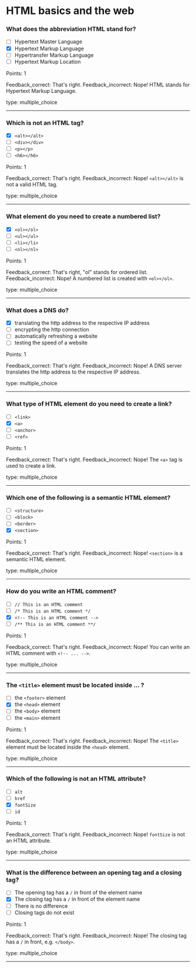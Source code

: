 # HTML basics and the web

### What does the abbreviation HTML stand for?

* [ ] Hypertext Master Language
* [x] Hypertext Markup Language
* [ ] Hypertransfer Markup Language
* [ ] Hypertext Markup Location

Points: 1

Feedback_correct: That's right. 
Feedback_incorrect: Nope! HTML stands for Hypertext Markup Language.

type: multiple_choice

---

### Which is not an HTML tag?

* [x] `<alt></alt>`
* [ ] `<div></div>`
* [ ] `<p></p>`
* [ ] `<h6></h6>`

Points: 1

Feedback_correct: That's right. 
Feedback_incorrect: Nope! `<alt></alt>` is not a valid HTML tag.

type: multiple_choice

---

### What element do you need to create a numbered list?

* [x] `<ol></ol>`
* [ ] `<ul></ul>`
* [ ] `<li></li>`
* [ ] `<nl></nl>`

Points: 1

Feedback_correct: That's right, "ol" stands for ordered list. 
Feedback_incorrect: Nope! A numbered
list is created with `<ol></ol>`.

type: multiple_choice

---

### What does a DNS do?

* [x] translating the http address to the respective IP address
* [ ] encrypting the http connection
* [ ] automatically refreshing a website
* [ ] testing the speed of a website

Points: 1

Feedback_correct: That's right. 
Feedback_incorrect: Nope! A DNS server translates the http address
to the respective IP address.

type: multiple_choice

---

### What type of HTML element do you need to create a link?

* [ ] `<link>`
* [x] `<a>`
* [ ] `<anchor>`
* [ ] `<ref>`

Points: 1

Feedback_correct: That's right. 
Feedback_incorrect: Nope! The `<a>` tag is used to create a link.

type: multiple_choice

---

### Which one of the following is a semantic HTML element?

* [ ] `<structure>`
* [ ] `<block>`
* [ ] `<border>`
* [x] `<section>`

Points: 1

Feedback_correct: That's right. 
Feedback_incorrect: Nope! `<section>` is a semantic HTML element.

type: multiple_choice

---

### How do you write an HTML comment?

* [ ] `// This is an HTML comment`
* [ ] `/* This is an HTML comment */`
* [x] `<!-- This is an HTML comment -->`
* [ ] `/** This is an HTML comment **/`

Points: 1

Feedback_correct: That's right. 
Feedback_incorrect: Nope! You can write an HTML comment with
`<!-- ... -->`.

type: multiple_choice

---

### The `<title>` element must be located inside ... ?

* [ ] the `<footer>` element
* [x] the `<head>` element
* [ ] the `<body>` element
* [ ] the `<main>` element

Points: 1

Feedback_correct: That's right. 
Feedback_incorrect: Nope! The `<title>` element must be located
inside the `<head>` element.

type: multiple_choice

---

### Which of the following is not an HTML attribute?

* [ ] `alt`
* [ ] `href`
* [x] `fontSize`
* [ ] `id`

Points: 1

Feedback_correct: That's right. 
Feedback_incorrect: Nope! `fontSize` is not an HTML attribute.

type: multiple_choice

---

### What is the difference between an opening tag and a closing tag?

* [ ] The opening tag has a `/` in front of the element name
* [x] The closing tag has a `/` in front of the element name
* [ ] There is no difference
* [ ] Closing tags do not exist

Points: 1

Feedback_correct: That's right. 
Feedback_incorrect: Nope! The closing tag has a `/` in front, e.g.
`</body>`.

type: multiple_choice

---
